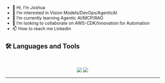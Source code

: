 - 👋 Hi, I’m Joshua
- 👀 I’m interested in Vision Models/DevOps/AgenticAI
- 🌱 I’m currently learning Agentic AI/MCP/RAG
- 💞️ I’m looking to collaborate on AWS-CDK/Innovation for Automation
- 📫 How to reach me Linkedin

## 🛠️ Languages and Tools

<br>

<p align="center">
  <img src="https://skillicons.dev/icons?i=aws,ansible,ts,nodejs,react,nextjs,docker,postgres,flask,py" />
  <img src="https://skillicons.dev/icons?i=gcp,gitlab,github,grafana,kali,nginx,powershell,pycharm,git,postman,terraform,tensorflow" />
</p>

<hr>

<!---
Josh-Mantel/Josh-Mantel is a ✨ special ✨ repository because its `README.md` (this file) appears on your GitHub profile.
You can click the Preview link to take a look at your changes.
--->
